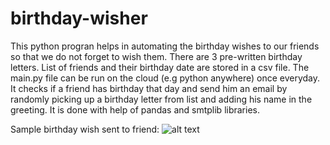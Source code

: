 # birthday-wisher
This python progran helps in automating the birthday wishes to our friends so that we do not forget to wish them.
There are 3 pre-written birthday letters. List of friends and their birthday date are stored in a csv file. The main.py file can be run on the cloud (e.g python anywhere) once everyday. It checks if a friend has birthday that day and send him an email by randomly picking up a birthday letter from list and adding his name in the greeting. 
It is done with help of pandas and smtplib libraries.

Sample birthday wish sent to friend:
![alt text](https://github.com/shubham101096/birthday-wisher-python/blob/master/screenshots/birthday-wish-mail.png)
